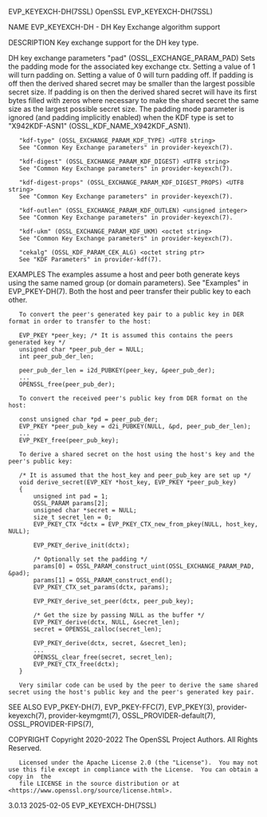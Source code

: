 EVP_KEYEXCH-DH(7SSL)							    OpenSSL							  EVP_KEYEXCH-DH(7SSL)

NAME
       EVP_KEYEXCH-DH - DH Key Exchange algorithm support

DESCRIPTION
       Key exchange support for the DH key type.

   DH key exchange parameters
       "pad" (OSSL_EXCHANGE_PARAM_PAD) <unsigned integer>
	   Sets the padding mode for the associated key exchange ctx.  Setting a value of 1 will turn padding on.  Setting a value of 0 will turn padding off.
	   If  padding	is  off then the derived shared secret may be smaller than the largest possible secret size.  If padding is on then the derived shared
	   secret will have its first bytes filled with zeros where necessary to make the shared secret the same size as the  largest  possible	 secret	 size.
	   The padding mode parameter is ignored (and padding implicitly enabled) when the KDF type is set to "X942KDF-ASN1" (OSSL_KDF_NAME_X942KDF_ASN1).

       "kdf-type" (OSSL_EXCHANGE_PARAM_KDF_TYPE) <UTF8 string>
	   See "Common Key Exchange parameters" in provider-keyexch(7).

       "kdf-digest" (OSSL_EXCHANGE_PARAM_KDF_DIGEST) <UTF8 string>
	   See "Common Key Exchange parameters" in provider-keyexch(7).

       "kdf-digest-props" (OSSL_EXCHANGE_PARAM_KDF_DIGEST_PROPS) <UTF8 string>
	   See "Common Key Exchange parameters" in provider-keyexch(7).

       "kdf-outlen" (OSSL_EXCHANGE_PARAM_KDF_OUTLEN) <unsigned integer>
	   See "Common Key Exchange parameters" in provider-keyexch(7).

       "kdf-ukm" (OSSL_EXCHANGE_PARAM_KDF_UKM) <octet string>
	   See "Common Key Exchange parameters" in provider-keyexch(7).

       "cekalg" (OSSL_KDF_PARAM_CEK_ALG) <octet string ptr>
	   See "KDF Parameters" in provider-kdf(7).

EXAMPLES
       The  examples  assume a host and peer both generate keys using the same named group (or domain parameters). See "Examples" in EVP_PKEY-DH(7).  Both the
       host and peer transfer their public key to each other.

       To convert the peer's generated key pair to a public key in DER format in order to transfer to the host:

	   EVP_PKEY *peer_key; /* It is assumed this contains the peers generated key */
	   unsigned char *peer_pub_der = NULL;
	   int peer_pub_der_len;

	   peer_pub_der_len = i2d_PUBKEY(peer_key, &peer_pub_der);
	   ...
	   OPENSSL_free(peer_pub_der);

       To convert the received peer's public key from DER format on the host:

	   const unsigned char *pd = peer_pub_der;
	   EVP_PKEY *peer_pub_key = d2i_PUBKEY(NULL, &pd, peer_pub_der_len);
	   ...
	   EVP_PKEY_free(peer_pub_key);

       To derive a shared secret on the host using the host's key and the peer's public key:

	   /* It is assumed that the host_key and peer_pub_key are set up */
	   void derive_secret(EVP_KEY *host_key, EVP_PKEY *peer_pub_key)
	   {
	       unsigned int pad = 1;
	       OSSL_PARAM params[2];
	       unsigned char *secret = NULL;
	       size_t secret_len = 0;
	       EVP_PKEY_CTX *dctx = EVP_PKEY_CTX_new_from_pkey(NULL, host_key, NULL);

	       EVP_PKEY_derive_init(dctx);

	       /* Optionally set the padding */
	       params[0] = OSSL_PARAM_construct_uint(OSSL_EXCHANGE_PARAM_PAD, &pad);
	       params[1] = OSSL_PARAM_construct_end();
	       EVP_PKEY_CTX_set_params(dctx, params);

	       EVP_PKEY_derive_set_peer(dctx, peer_pub_key);

	       /* Get the size by passing NULL as the buffer */
	       EVP_PKEY_derive(dctx, NULL, &secret_len);
	       secret = OPENSSL_zalloc(secret_len);

	       EVP_PKEY_derive(dctx, secret, &secret_len);
	       ...
	       OPENSSL_clear_free(secret, secret_len);
	       EVP_PKEY_CTX_free(dctx);
	   }

       Very similar code can be used by the peer to derive the same shared secret using the host's public key and the peer's generated key pair.

SEE ALSO
       EVP_PKEY-DH(7), EVP_PKEY-FFC(7), EVP_PKEY(3), provider-keyexch(7), provider-keymgmt(7), OSSL_PROVIDER-default(7), OSSL_PROVIDER-FIPS(7),

COPYRIGHT
       Copyright 2020-2022 The OpenSSL Project Authors. All Rights Reserved.

       Licensed under the Apache License 2.0 (the "License").  You may not use this file except in compliance with the License.	 You can obtain a copy in  the
       file LICENSE in the source distribution or at <https://www.openssl.org/source/license.html>.

3.0.13									  2025-02-05							  EVP_KEYEXCH-DH(7SSL)

